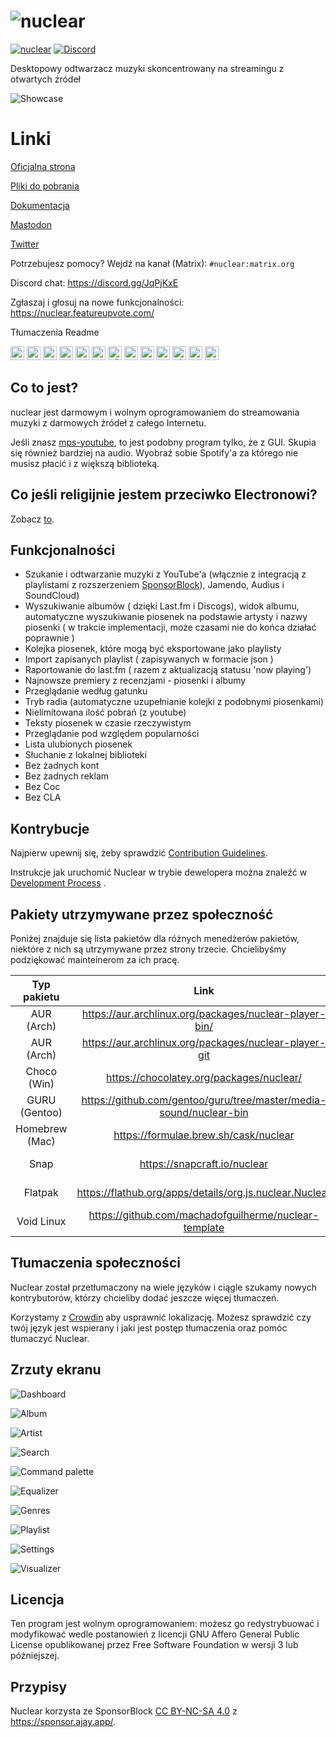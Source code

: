 # ![nuclear](https://i.imgur.com/oT1006i.png) 
[![nuclear](https://snapcraft.io//nuclear/badge.svg)](https://snapcraft.io/nuclear) [![Discord](https://img.shields.io/badge/Discord-7289DA?style=for-the-badge&logo=discord&logoColor=white)](https://discord.gg/JqPjKxE)

Desktopowy odtwarzacz muzyki skoncentrowany na streamingu z otwartych źródeł

![Showcase](https://i.imgur.com/8qHu66J.png)

# Linki

[Oficjalna strona](https://nuclear.js.org)

[Pliki do pobrania](https://github.com/nukeop/nuclear/releases)

[Dokumentacja](https://nukeop.gitbook.io/nuclear/)

[Mastodon](https://fosstodon.org/@nuclearplayer)

[Twitter](https://twitter.com/nuclear_player)

Potrzebujesz pomocy? Wejdź na kanał (Matrix): `#nuclear:matrix.org`

Discord chat: https://discord.gg/JqPjKxE

Zgłaszaj i głosuj na nowe funkcjonalności: https://nuclear.featureupvote.com/

Tłumaczenia Readme

<kbd>[<img title="Deutsch" alt="Deutsch" src="https://cdn.statically.io/gh/hjnilsson/country-flags/master/svg/de.svg" width="22">](docs/README-de.md)</kbd>
<kbd>[<img title="Português" alt="Português" src="https://cdn.statically.io/gh/hjnilsson/country-flags/master/svg/br.svg" width="22">](docs/README-ptbr.md)</kbd>
<kbd>[<img title="Svenska" alt="Svenska" src="https://cdn.statically.io/gh/hjnilsson/country-flags/master/svg/se.svg" width="22">](docs/README-se.md)</kbd>
<kbd>[<img title="English" alt="English" src="https://cdn.statically.io/gh/hjnilsson/country-flags/master/svg/us.svg" width="22">](README.md)</kbd>
<kbd>[<img title="Hebrew" alt="Hebrew" src="https://cdn.statically.io/gh/hjnilsson/country-flags/master/svg/il.svg" width="22">](docs/README-he.md)</kbd>
<kbd>[<img title="Italiano" alt="Italiano" src="https://cdn.statically.io/gh/hjnilsson/country-flags/master/svg/it.svg" width="22">](docs/README-it.md)</kbd>
<kbd>[<img title="Türkçe" alt="Türkçe" src="https://cdn.statically.io/gh/hjnilsson/country-flags/master/svg/tr.svg" width="22">](docs/README-tr.md)</kbd>
<kbd>[<img title="Español" alt="Español" src="https://cdn.statically.io/gh/hjnilsson/country-flags/master/svg/es.svg" width="22">](docs/README-es.md)</kbd>
<kbd>[<img title="Indonesia" alt="Indonesia" src="https://cdn.statically.io/gh/hjnilsson/country-flags/master/svg/id.svg" width="22">](docs/README-id.md)</kbd>
<kbd>[<img title="Français" alt="Français" src="https://cdn.statically.io/gh/hjnilsson/country-flags/master/svg/fr.svg" width="22">](docs/README-fr.md)</kbd>
<kbd>[<img title="Chinese" alt="Chinese" src="https://cdn.statically.io/gh/hjnilsson/country-flags/master/svg/cn.svg" width="22">](docs/README-zh-cn.md)</kbd>
<kbd>[<img title="Russian" alt="Russian" src="https://cdn.statically.io/gh/hjnilsson/country-flags/master/svg/ru.svg" width="22">](docs/README-ru.md)</kbd>
<kbd>[<img title="Polish" alt="Polish" src="https://cdn.statically.io/gh/hjnilsson/country-flags/master/svg/pl.svg" width="22">](docs/README-pl.md)</kbd>

## Co to jest?
nuclear jest darmowym i wolnym oprogramowaniem do streamowania muzyki z darmowych źródeł z całego Internetu.

Jeśli znasz [mps-youtube](https://github.com/mps-youtube/mps-youtube), to jest podobny program tylko, że z GUI.
Skupia się również bardziej na audio. Wyobraź sobie Spotify'a za którego nie musisz płacić i z większą biblioteką.

## Co jeśli religijnie jestem przeciwko Electronowi?
Zobacz [to](docs/electron.md).

## Funkcjonalności

- Szukanie i odtwarzanie muzyki z YouTube'a (włącznie z integracją z playlistami z rozszerzeniem [SponsorBlock](https://sponsor.ajay.app/)), Jamendo, Audius i SoundCloud)
- Wyszukiwanie albumów ( dzięki Last.fm i Discogs), widok albumu, automatyczne wyszukiwanie piosenek na podstawie artysty i nazwy piosenki ( w trakcie implementacji, może czasami nie do końca działać poprawnie )
- Kolejka piosenek, które mogą być eksportowane jako playlisty
- Import zapisanych playlist ( zapisywanych w formacie json )
- Raportowanie do last.fm ( razem z aktualizacją statusu 'now playing')
- Najnowsze premiery z recenzjami - piosenki i albumy
- Przeglądanie według gatunku
- Tryb radia (automatyczne uzupełnianie kolejki z podobnymi piosenkami)
- Nielimitowana ilość pobrań (z youtube)
- Teksty piosenek w czasie rzeczywistym
- Przeglądanie pod względem popularności
- Lista ulubionych piosenek
- Słuchanie z lokalnej biblioteki
- Bez żadnych kont
- Bez żadnych reklam
- Bez Coc
- Bez CLA

## Kontrybucje

Najpierw upewnij się, żeby sprawdzić [Contribution Guidelines](https://nukeop.gitbook.io/nuclear/contributing/contribution-guidelines).

Instrukcje jak uruchomić Nuclear w trybie dewelopera można znaleźć w [Development Process](https://nukeop.gitbook.io/nuclear/developer-resources/development-process) .

## Pakiety utrzymywane przez społeczność

Poniżej znajduje się lista pakietów dla różnych menedżerów pakietów, niektóre z nich są utrzymywane przez strony trzecie. Chcielibyśmy podziękować
mainteinerom za ich pracę.

|  Typ pakietu  | Link                                                               | Maintainer                                   |  Sposób instalacji                           |
|:--------------:|:------------------------------------------------------------------:|:--------------------------------------------:|:---------------------------------------------:|
| AUR (Arch)     | https://aur.archlinux.org/packages/nuclear-player-bin/             | [nukeop](https://github.com/nukeop)          | yay -s nuclear-player-bin                     |
| AUR (Arch)     | https://aur.archlinux.org/packages/nuclear-player-git              | [nukeop](https://github.com/nukeop)          | yay -s nuclear-player-git                     |
| Choco (Win)    | https://chocolatey.org/packages/nuclear/                           | [JourneyOver](https://github.com/JourneyOver)| choco install nuclear                         |
| GURU (Gentoo)  | https://github.com/gentoo/guru/tree/master/media-sound/nuclear-bin | Orphaned    | emerge nuclear-bin                            |
| Homebrew (Mac) | https://formulae.brew.sh/cask/nuclear                              | Homebrew                                     | brew install --cask nuclear                   |
| Snap           | https://snapcraft.io/nuclear                                       | [nukeop](https://github.com/nukeop)          | sudo snap install nuclear                     |
| Flatpak        | https://flathub.org/apps/details/org.js.nuclear.Nuclear            | [nukeop](https://github.com/nukeop)          | flatpak install flathub org.js.nuclear.Nuclear|
| Void Linux     | https://github.com/machadofguilherme/nuclear-template              | [machadofguilherme](https://github.com/machadofguilherme) | See readme


## Tłumaczenia społeczności
Nuclear został przetłumaczony na wiele języków i ciągle szukamy nowych kontrybutorów, którzy chcieliby dodać jeszcze więcej tłumaczeń.

Korzystamy z  [Crowdin](https://crowdin.com/project/nuclear) aby usprawnić lokalizację. Możesz sprawdzić czy twój język jest wspierany i jaki jest postęp tłumaczenia oraz pomóc tłumaczyć Nuclear.

## Zrzuty ekranu

![Dashboard](./screenshot%20dashboard.png)

![Album](./screenshot%20album.png)

![Artist](./screenshot%20artist.png)

![Search](./screenshot%20search.png)

![Command palette](./screenshot%20command%20palette.png)

![Equalizer](./screenshot%20equalizer.png)

![Genres](./screenshot%20genres.png)

![Playlist](./screenshot%20playlist.png)

![Settings](./screenshot%20settings.png)

![Visualizer](./screenshot%20visualizer.png)

## Licencja

Ten program jest wolnym oprogramowaniem: możesz go redystrybuować i modyfikować wedle postanowień z licencji GNU Affero General Public License opublikowanej przez Free Software Foundation w wersji 3 lub późniejszej.

## Przypisy
Nuclear korzysta ze SponsorBlock [CC BY-NC-SA 4.0](https://creativecommons.org/licenses/by-nc-sa/4.0/) z https://sponsor.ajay.app/.
